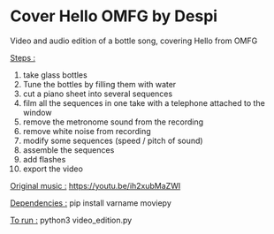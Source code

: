 # Cover Hello OMFG by Despi
Video and audio edition of a bottle song, covering Hello from OMFG

<ins>Steps :</ins>
1. take glass bottles
2. Tune the bottles by filling them with water
3. cut a piano sheet into several sequences
4. film all the sequences in one take with a telephone attached to the window
5. remove the metronome sound from the recording
6. remove white noise from recording
7. modify some sequences (speed / pitch of sound)
8. assemble the sequences
9. add flashes
10. export the video

<ins>Original music :</ins>
https://youtu.be/ih2xubMaZWI

<ins>Dependencies :</ins>
pip install varname moviepy

<ins>To run :</ins>
python3 video_edition.py
